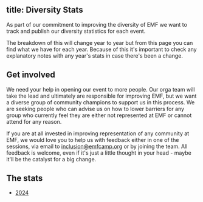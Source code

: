 title: Diversity Stats
---

As part of our commitment to improving the diversity of EMF we want to track and
publish our diversity statistics for each event.

The breakdown of this will change year to year but from this page you can find
what we have for each year. Because of this it's important to check any explanatory
notes with any year's stats in case there's been a change.

## Get involved

We need your help in opening our event to more people. Our orga team will take
the lead and ultimately are responsible for improving EMF, but we want a diverse
group of community champions to support us in this process. We are seeking people
who can advise us on how to lower barriers for any group who currently feel they
are either not represented at EMF or cannot attend for any reason.

If you are at all invested in improving representation of any community at EMF,
we would love you to help us with feedback either in one of the sessions, via
email to [inclusion@emfcamp.org](mailto:inclusion@emfcamp.org) or by joining the team. All feedback is
welcome, even if it's just a little thought in your head - maybe it'll be the
catalyst for a big change.

## The stats

* [2024](diversity/2024)
